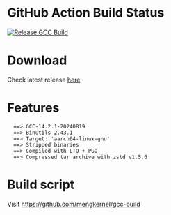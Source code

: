 # GitHub Action Build Status
[![Release GCC Build](https://github.com/mengkernel/gcc-build/actions/workflows/release-build.yml/badge.svg)](https://github.com/mengkernel/gcc-build/actions/workflows/release-build.yml)

# Download
Check latest release [here](https://github.com/mengkernel/gcc-stable/releases/latest)

# Features
```
  ==> GCC-14.2.1-20240819
  ==> Binutils-2.43.1
  ==> Target: 'aarch64-linux-gnu'
  ==> Stripped binaries
  ==> Compiled with LTO + PGO
  ==> Compressed tar archive with zstd v1.5.6
```

# Build script
Visit https://github.com/mengkernel/gcc-build

